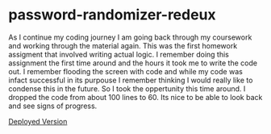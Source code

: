 # password-randomizer-redeux

As I continue my coding journey I am going back through my coursework and working through the material again. This was the first homework assigment that involved writing actual logic. I remember doing this assignment the first time around and the hours it took me to write the code out. I remember flooding the screen with code and while my code was infact successful in its purpouse I remember thinking I would really like to condense this in the future. So I took the oppertunity this time around. I dropped the code from about 100 lines to 60. Its nice to be able to look back and see signs of progress. 

[Deployed Version](https://sharkattack182.github.io/password-randomizer-redeux/)
